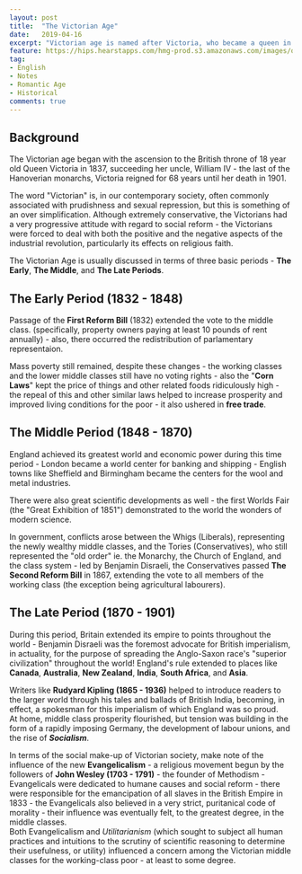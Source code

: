 ```yaml
---
layout: post
title:  "The Victorian Age"
date:   2019-04-16
excerpt: "Victorian age is named after Victoria, who became a queen in 1837 at age of 18 and ruled for 68 years until her death in 1901. So, the period from 1837 to 1901 is called Victorian era."
feature: https://hips.hearstapps.com/hmg-prod.s3.amazonaws.com/images/queen-victoria-2-1514478998.jpg?crop=1.00xw:0.333xh;0,0.173xh&resize=1200:*
tag:
- English
- Notes
- Romantic Age 
- Historical
comments: true
---
```



## Background 
The Victorian age began with the ascension to the British throne of 18 year old Queen Victoria in 1837, succeeding her uncle, William IV - the last of the Hanoverian monarchs, Victoria reigned for 68 years until her death in 1901.

The word "Victorian" is, in our contemporary society, often commonly associated with prudishness and sexual repression, but this is something of an over simplification. Although extremely conservative, the Victorians had a very progressive attitude with regard to social reform - the Victorians were forced to deal with both the positive and the negative aspects of the industrial revolution, particularly its effects on religious faith. 

The Victorian Age is usually discussed in terms of three basic periods - **The Early**, **The Middle**, and **The Late Periods**. 

## The Early Period (1832 - 1848)  

Passage of the **First Reform Bill** (1832) extended the vote to the middle class. (specifically, property owners paying at least 10 pounds of rent annually) - also, there occurred the redistribution of parlamentary representaion.  

Mass poverty still remained, despite these changes - the working classes and the lower middle classes still have no voting rights - also the "**Corn Laws**" kept the price of things and other related foods ridiculously high - the repeal of this and other similar laws helped to increase prosperity and improved living conditions for the poor - it also ushered in **free trade**.  

## The Middle Period (1848 - 1870)

England achieved its greatest world and economic power during this time period - London became a world center for banking and shipping - English towns like Sheffield and Birmingham became the centers for the wool and metal industries.  

There were also great scientific developments as well - the first Worlds Fair (the "Great Exhibition of 1851") demonstrated to the world the wonders of modern science.  

In government, conflicts arose between the Whigs (Liberals), representing the newly wealthy middle classes, and the Tories (Conservatives), who still represented the "old order" ie. the Monarchy, the Church of England, and the class system - led by Benjamin Disraeli, the Conservatives passed **The Second Reform Bill** in 1867, extending the vote to all members of the working class (the exception being agricultural labourers).


## The Late Period (1870 - 1901)

During this period, Britain extended its empire to points throughout the world - Benjamin Disraeli was the foremost advocate for British imperialism, in actuality, for the purpose of spreading the Anglo-Saxon race's "superior civilization" throughout the world! England's rule extended to places like **Canada**, **Australia**, **New Zealand**, **India**, **South Africa**, and **Asia**. 

Writers like **Rudyard Kipling (1865 - 1936)** helped to introduce readers to the larger world through his tales and ballads of British India, becoming, in effect, a spokesman for this imperialism of which England was so proud.   
At home, middle class prosperity flourished, but tension was building in the form of a rapidly imposing Germany, the development of labour unions, and the rise of ***Socialism***. 

In terms of the social make-up of Victorian society, make note of the influence of the new **Evangelicalism** - a religious movement begun by the followers of **John Wesley (1703 - 1791)** - the founder of Methodism - Evangelicals were dedicated to humane causes and social reform - there were responsible for the emancipation of all slaves in the British Empire in 1833 - the Evangelicals also believed in a very strict, puritanical code of morality - their influence was eventually felt, to the greatest degree, in the middle classes.  
Both Evangelicalism and *Utilitarianism* (which sought to subject all human practices and intuitions to the scrutiny of scientific reasoning to determine their usefulness, or utility) influenced a concern among the Victorian middle classes for the working-class poor - at least to some degree. 